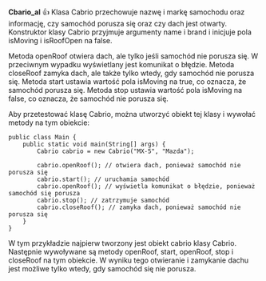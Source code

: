 **Cbario_al** :+1:
Klasa Cabrio przechowuje nazwę i markę samochodu oraz informację, czy samochód porusza się oraz czy dach jest otwarty. Konstruktor klasy Cabrio przyjmuje argumenty name i brand i inicjuje pola isMoving i isRoofOpen na false.

Metoda openRoof otwiera dach, ale tylko jeśli samochód nie porusza się. W przeciwnym wypadku wyświetlany jest komunikat o błędzie. Metoda closeRoof zamyka dach, ale także tylko wtedy, gdy samochód nie porusza się. Metoda start ustawia wartość pola isMoving na true, co oznacza, że samochód porusza się. Metoda stop ustawia wartość pola isMoving na false, co oznacza, że samochód nie porusza się.

Aby przetestować klasę Cabrio, można utworzyć obiekt tej klasy i wywołać metody na tym obiekcie:

```
public class Main {
    public static void main(String[] args) {
        Cabrio cabrio = new Cabrio("MX-5", "Mazda");

        cabrio.openRoof(); // otwiera dach, ponieważ samochód nie porusza się
        cabrio.start(); // uruchamia samochód
        cabrio.openRoof(); // wyświetla komunikat o błędzie, ponieważ samochód się porusza
        cabrio.stop(); // zatrzymuje samochód
        cabrio.closeRoof(); // zamyka dach, ponieważ samochód nie porusza się
    }
}
```

W tym przykładzie najpierw tworzony jest obiekt cabrio klasy Cabrio. Następnie wywoływane są metody openRoof, start, openRoof, stop i closeRoof na tym obiekcie. W wyniku tego otwieranie i zamykanie dachu jest możliwe tylko wtedy, gdy samochód się nie porusza.
